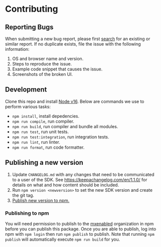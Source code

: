 # Contributing

## Reporting Bugs

When submitting a new bug report, please first
[search](https://github.com/mxenabled/web-widget-sdk/issues) for an existing or
similar report. If no duplicate exists, file the issue with the following
information:

1. OS and browser name and version.
2. Steps to reproduce the issue.
3. Example code snippet that causes the issue.
4. Screenshots of the broken UI.


## Development

Clone this repo and install [Node v16](https://nodejs.org/en/download/). Below
are commands we use to perform various tasks:

- `npm install`, install depedencies.
- `npm run compile`, run compiler.
- `npm run build`, run compiler and bundle all modules.
- `npm run test`, run unit tests.
- `npm run test:integration`, run integration tests.
- `npm run lint`, run linter.
- `npm run format`, run code formatter.


## Publishing a new version

1. Update `CHANGELOG.md` with any changes that need to be communicated to a
   user of the SDK. See https://keepachangelog.com/en/1.1.0/ for details on
   what and how content should be included.
2. Run `npm version <newversion>` to set the new SDK version and create the git
   tag.
3. [Publish new version to npm.](#publishing-to-npm)


### Publishing to npm

You will need permission to publish to the [mxenabled][mxenabled_npm_org]
organization in npm before you can publish this package. Once you are able to
publish, log into npm with `npm login` then run `npm publish` to publish. Note
that running `npm publish` will automatically execute `npm run build` for you.


[mxenabled_npm_org]: https://www.npmjs.com/org/mxenabled "mxenabled npm organization"
